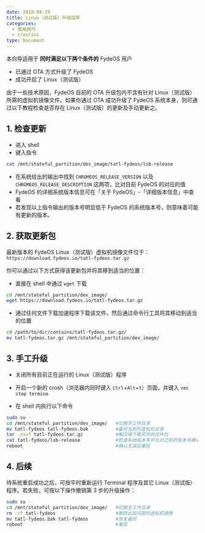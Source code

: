 ```yaml
---
date: 2018-08-19
title: Linux（测试版）升级指导
categories:
  - 使用技巧
  - crostini
type: Document
---
```


本向导适用于 __同时满足以下两个条件的__ FydeOS 用户
 - 已通过 OTA 方式升级了 FydeOS
 - 成功开启了 Linux（测试版）

由于一些技术原因，FydeOS 目前的 OTA 升级包内不含有针对 Linux（测试版）所需的虚拟机镜像文件。如果你通过 OTA 成功升级了 FydeOS 系统本身，则可通过以下教程检查是否存在 Linux（测试版）的更新及手动更新之。


## 1. 检查更新

 - 进入 shell
 - 键入指令
```bash
cat /mnt/stateful_partition/dev_image/tatl-fydeos/lsb-release
```
 - 在系统给出的输出中找到 `CHROMEOS_RELEASE_VERSION` 以及 `CHROMEOS_RELEASE_DESCRIPTION` 这两项，比对目前 FydeOS 的对应的值
 - FydeOS 的详细系统版本信息可在「关于 FydeOS」-「详细版本信息」中查看
 - 若发现以上指令输出的版本号明显低于 FydeOS 的系统版本号，则意味着可能有更新的版本。


## 2. 获取更新包

最新版本的 FydeOS Linux（测试版）虚拟机镜像文件位于：
`https://download.fydeos.io/tatl-fydeos.tar.gz`

你可以通过以下方式获得该更新包并将其移到适当的位置：

 - 直接在 shell 中通过 `wget` 下载
 ```bash
 cd /mnt/stateful_partition/dev_image/
 wget https://download.fydeos.io/tatl-fydeos.tar.gz
 ```
 - 通过任何文件下载加速程序下载该文件，然后通过命令行工具将其移动到适当的位置
 ```bash
 cd /path/to/dir/contains/tatl-fydeos.tar.gz/
 mv tatl-fydeos.tar.gz /mnt/stateful_partition/dev_image/
 ```

## 3. 手工升级

 - 关闭所有目前正在运行的 Linux（测试版）程序

 - 开启一个新的 crosh（浏览器内同时键入 `Ctrl`+`Alt`+`t`）页面，并键入 `vmc stop termina`

 - 在 shell 内执行以下命令
 ```bash
 sudo su -
 cd /mnt/stateful_partition/dev_image/   #切换至工作目录
 mv tatl-fydeos tatl-fydeos.bak          #备份当前的虚拟机目录
 tar -zxvf tatl-fydeos.tar.gz            #解压缩下载完毕的文件包
 cat tatl-fydeos/lsb-release             #检查系统版本号并比对之前的版本号确认升级
 reboot                                  #确认无误后重启
 ```


## 4. 后续
待系统重启成功之后，可按平时重新运行 Terminal 程序及其它 Linux（测试版）程序。若失败，可按以下操作撤销第 3 步的升级操作：

```bash
sudo su -
cd /mnt/stateful_partition/dev_image/   #切换至工作目录
rm -rf tatl-fydeos                      #删除出现问题的虚拟机镜像
mv tatl-fydeos.bak tatl-fydeos          #恢复备份
reboot                                  #重启
```
